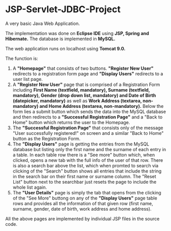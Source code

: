 # JSP-Servlet-JDBC-Project

A very basic Java Web Application.

The implementation was done on **Eclipse IDE** using **JSP, Spring and Hibernate.** The database is implemented in **MySQL.**

The web application runs on localhost using **Tomcat 9.0.**

The function is: 

1. A **"Homepage"** that consists of two buttons. **"Register New User"** redirects to a registration form page and **"Display Users"** redirects to a user list page.
2. A **"Register New User"** page that is comprised of a Registration Form including **First Name (textfield, mandatory), Surname (textfield, mandatory), Gender (drop down list, mandatory) and Date of Birth (datepicker, mandatory)** as well as **Work Address (textarea, non-mandatory) and Home Address (textarea, non-mandatory).** Below the form lies a submit button which sends the data into the MySQL database and then redirects to a **"Successful Registration Page"** and a "Back to Home" button which returns the user to the Homepage.
3. The **"Successful Registration Page"** that consists only of the message "User successfully registered!" on screen and a similar "Back to Home" button as the Registration Form.
4. The **"Display Users"** page is getting the entries from the MySQL database but listing only the first name and the surname of each entry in a table. In each table row there is a "See more" button which, when clicked, opens a new tab with the full info of the user of that row. There is also a search bar above the list, which when promted to search via clicking of the "Search" button shows all entries that include the string in the search bar on their first name or surname column. The "Reset List" button next to the searchbar just resets the page to include the whole list again.
5. The **"User Details"** page is simply the tab that opens from the clicking of the "See More" buttong on any of the **"Display Users"** page table rows and provides all the information of that given row (first name, surname, gender, date of birth, work address and home address). 

All the above pages are implemented by individual JSP files in the source code.
